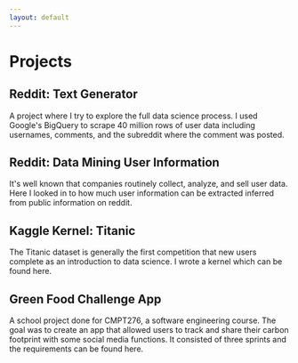 ```yaml
---
layout: default
---
```


# Projects

## Reddit: Text Generator

A project where I try to explore the full data science process. I used Google's BigQuery to scrape 40 million rows of user data including usernames, comments, and the subreddit where the comment was posted. 

## Reddit: Data Mining User Information

It's well known that companies routinely collect, analyze, and sell user data. Here I looked in to how much user information can be extracted inferred from public information on reddit.

## Kaggle Kernel: Titanic

The Titanic dataset is generally the first competition that new users complete as an introduction to data science. I wrote a kernel which can be found here. 

## Green Food Challenge App

A school project done for CMPT276, a software engineering course. The goal was to create an app that allowed users to track and share their carbon footprint with some social media functions. It consisted of three sprints and the requirements can be found here. 
